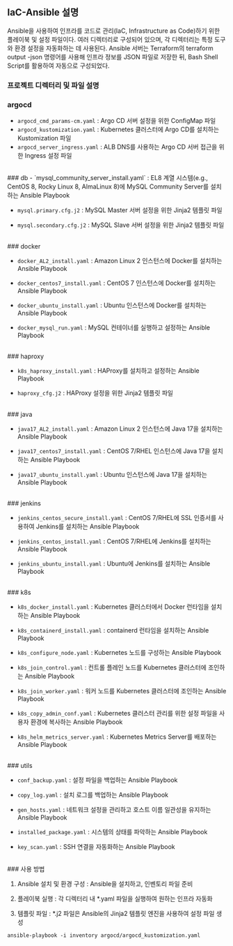 
## IaC-Ansible 설명
Ansible을 사용하여 인프라를 코드로 관리(IaC, Infrastructure as Code)하기 위한 플레이북 및 설정 파일이다. 여러 디렉터리로 구성되어 있으며, 각 디렉터리는 특정 도구와 환경 설정을 자동화하는 데 사용된다. Ansible 서버는 Terraform의 terraform output -json 명령어를 사용해 인프라 정보를 JSON 파일로 저장한 뒤, Bash Shell Script를 활용하여 자동으로 구성되었다.

### 프로젝트 디렉터리 및 파일 설명
### argocd
- `argocd_cmd_params-cm.yaml` : Argo CD 서버 설정을 위한 ConfigMap 파일
- `argocd_kustomization.yaml` : Kubernetes 클러스터에 Argo CD를 설치하는 Kustomization 파일
- `argocd_server_ingress.yaml` : ALB DNS를 사용하는 Argo CD 서버 접근을 위한 Ingress 설정 파일
<br>
### db
- `mysql_community_server_install.yaml` : EL8 계열 시스템(e.g., CentOS 8, Rocky Linux 8, AlmaLinux 8)에 MySQL Community Server를 설치하는 Ansible Playbook

- `mysql.primary.cfg.j2` : MySQL Master 서버 설정을 위한 Jinja2 템플릿 파일

- `mysql.secondary.cfg.j2` : MySQL Slave 서버 설정을 위한 Jinja2 템플릿 파일
<br>
### docker

- `docker_AL2_install.yaml` : Amazon Linux 2 인스턴스에 Docker를 설치하는 Ansible Playbook

- `docker_centos7_install.yaml` : CentOS 7 인스턴스에 Docker를 설치하는 Ansible Playbook

- `docker_ubuntu_install.yaml` : Ubuntu 인스턴스에 Docker를 설치하는 Ansible Playbook

- `docker_mysql_run.yaml` : MySQL 컨테이너를 실행하고 설정하는 Ansible Playbook
<br>
### haproxy

- `k8s_haproxy_install.yaml` : HAProxy를 설치하고 설정하는 Ansible Playbook

- `haproxy_cfg.j2` : HAProxy 설정을 위한 Jinja2 템플릿 파일
<br>
### java

- `java17_AL2_install.yaml` : Amazon Linux 2 인스턴스에 Java 17을 설치하는 Ansible Playbook

- `java17_centos7_install.yaml` : CentOS 7/RHEL 인스턴스에 Java 17을 설치하는 Ansible Playbook

- `java17_ubuntu_install.yaml` : Ubuntu 인스턴스에 Java 17을 설치하는 Ansible Playbook
<br>
### jenkins

- `jenkins_centos_secure_install.yaml` : CentOS 7/RHEL에 SSL 인증서를 사용하여 Jenkins를 설치하는 Ansible Playbook

- `jenkins_centos_install.yaml` : CentOS 7/RHEL에 Jenkins를 설치하는 Ansible Playbook

- `jenkins_ubuntu_install.yaml` : Ubuntu에 Jenkins를 설치하는 Ansible Playbook
<br>
### k8s

- `k8s_docker_install.yaml` : Kubernetes 클러스터에서 Docker 런타임을 설치하는 Ansible Playbook

- `k8s_containerd_install.yaml` : containerd 런타임을 설치하는 Ansible Playbook

- `k8s_configure_node.yaml` : Kubernetes 노드를 구성하는 Ansible Playbook

- `k8s_join_control.yaml` : 컨트롤 플레인 노드를 Kubernetes 클러스터에 조인하는 Ansible Playbook

- `k8s_join_worker.yaml` : 워커 노드를 Kubernetes 클러스터에 조인하는 Ansible Playbook

- `k8s_copy_admin_conf.yaml` : Kubernetes 클러스터 관리를 위한 설정 파일을 사용자 환경에 복사하는 Ansible Playbook

- `k8s_helm_metrics_server.yaml` : Kubernetes Metrics Server를 배포하는 Ansible Playbook
<br>
### utils

- `conf_backup.yaml` : 설정 파일을 백업하는 Ansible Playbook

- `copy_log.yaml` : 설치 로그를 백업하는 Ansible Playbook

- `gen_hosts.yaml` : 네트워크 설정을 관리하고 호스트 이름 일관성을 유지하는 Ansible Playbook

- `installed_package.yaml` : 시스템의 상태를 파악하는 Ansible Playbook

- `key_scan.yaml` : SSH 연결을 자동화하는 Ansible Playbook
<br>
### 사용 방법

1. Ansible 설치 및 환경 구성 : Ansible을 설치하고, 인벤토리 파일 준비

2. 플레이북 실행 : 각 디렉터리 내 *.yaml 파일을 실행하여 원하는 인프라 자동화

3. 템플릿 파일 : *.j2 파일은 Ansible의 Jinja2 템플릿 엔진을 사용하여 설정 파일 생성
```
ansible-playbook -i inventory argocd/argocd_kustomization.yaml
```
